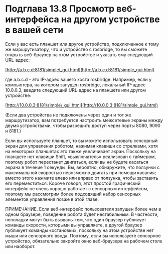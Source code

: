 # Подглава 13.8 Просмотр веб-интерфейса на другом устройстве в вашей сети

Если у вас есть планшет или другое устройство, подключенное к тому же маршрутизатору, что и устройство с rosbridge, то вы сможете открыть веб-браузер на этом устройстве и указать ему следующий URL-адрес: 

[http://a.b.c.d:8181/simple\_gui.html](http://a.b.c.d:8181/simple_gui.html)  

где a.b.c.d - это IP-адрес вашего хоста rosbridge. Например, если у компьютера, на котором запущен rosbridge, локальный IP-адрес 10.0.0.3, введите следующий URL-адрес на планшете или другом устройстве: 

[http://10.0.0.3:8181/simple\_gui.html](http://10.0.0.3:8181/simple_gui.html)  

\(Если два устройства не подключены через один и тот же маршрутизатор, вам потребуется настроить межсетевые экраны между двумя устройствами, чтобы разрешить доступ через порты 8080, 9090 и 8181.\) 

Если вы используете планшет, то вы можете использовать сенсорный экран для управления роботом, нажимая клавиши со стрелками, хотя на некоторых планшетах это также увеличивает экран. Поскольку на планшете нет клавиши Shift, «выключатель» реализован с таймером, поэтому робот перестанет двигаться, если вы не будете касаться экрана в течение 1 секунды. Вы, вероятно, обнаружите, что ползунки с максимальной скоростью невозможно двигать при помощи касания; вместо этого нажмите влево или вправо от ползунка, чтобы заставить его переместиться. Короче говоря, этот простой графический интерфейс не очень хорошо работает с сенсорным интерфейсом, поэтому мы рассмотрим более подходящий набор сенсорных элементов управления позже в этой главе. 

ПРИМЕЧАНИЕ. Если веб-интерфейс пользователя запущен более чем в одном браузере, поведение робота будет нестабильным. В частности, неполадки могут быть вызваны тем, что один браузер публикует команды скорости, которыми вы управляете, а другой браузер публикует команды «остановки», поскольку на этом устройстве нет мыши или сенсорного ввода. Поэтому, если вы используете сенсорное устройство, обязательно закройте окно веб-браузера на рабочем столе или наоборот.

